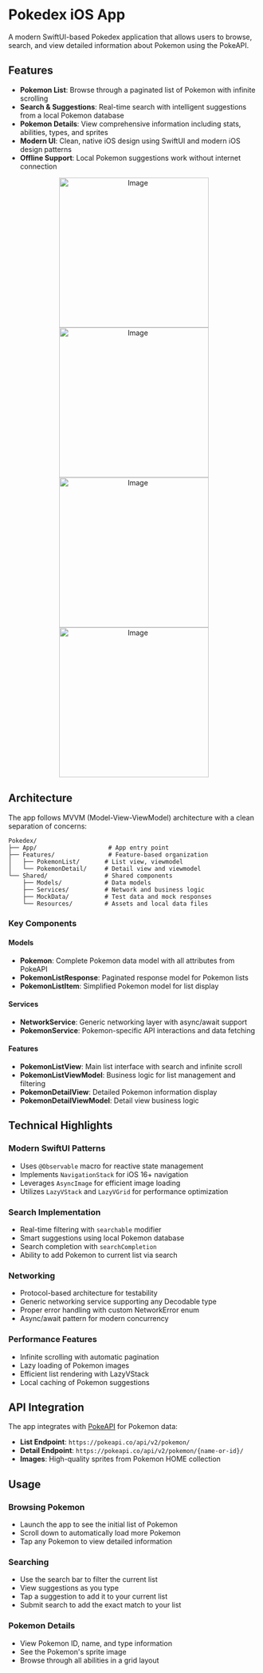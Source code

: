 # Pokedex iOS App

A modern SwiftUI-based Pokedex application that allows users to browse, search, and view detailed information about Pokemon using the PokeAPI.

## Features

- **Pokemon List**: Browse through a paginated list of Pokemon with infinite scrolling
- **Search & Suggestions**: Real-time search with intelligent suggestions from a local Pokemon database
- **Pokemon Details**: View comprehensive information including stats, abilities, types, and sprites
- **Modern UI**: Clean, native iOS design using SwiftUI and modern iOS design patterns
- **Offline Support**: Local Pokemon suggestions work without internet connection

<p align="center">    
<img width="300" alt="Image" src="https://github.com/user-attachments/assets/a81a8805-6a02-4ba6-bc29-7b4efb225b0b" />
<img width="300" alt="Image" src="https://github.com/user-attachments/assets/1252fced-50ba-4d63-b396-e6cad3113f86" />
<img width="300" alt="Image" src="https://github.com/user-attachments/assets/92c02b89-29ff-4e56-a239-594b4ded82f4" />
<img width="300" alt="Image" src="https://github.com/user-attachments/assets/07b89c06-6c19-43ca-b766-8b6bbb32705f" />
</p>

## Architecture

The app follows MVVM (Model-View-ViewModel) architecture with a clean separation of concerns:

```
Pokedex/
├── App/                    # App entry point
├── Features/               # Feature-based organization
│   ├── PokemonList/       # List view, viewmodel
│   └── PokemonDetail/     # Detail view and viewmodel
└── Shared/                # Shared components
    ├── Models/            # Data models
    ├── Services/          # Network and business logic
    ├── MockData/          # Test data and mock responses
    └── Resources/         # Assets and local data files
```

### Key Components

#### Models
- **Pokemon**: Complete Pokemon data model with all attributes from PokeAPI
- **PokemonListResponse**: Paginated response model for Pokemon lists
- **PokemonListItem**: Simplified Pokemon model for list display

#### Services
- **NetworkService**: Generic networking layer with async/await support
- **PokemonService**: Pokemon-specific API interactions and data fetching

#### Features
- **PokemonListView**: Main list interface with search and infinite scroll
- **PokemonListViewModel**: Business logic for list management and filtering
- **PokemonDetailView**: Detailed Pokemon information display
- **PokemonDetailViewModel**: Detail view business logic

## Technical Highlights

### Modern SwiftUI Patterns
- Uses `@Observable` macro for reactive state management
- Implements `NavigationStack` for iOS 16+ navigation
- Leverages `AsyncImage` for efficient image loading
- Utilizes `LazyVStack` and `LazyVGrid` for performance optimization

### Search Implementation
- Real-time filtering with `searchable` modifier
- Smart suggestions using local Pokemon database
- Search completion with `searchCompletion`
- Ability to add Pokemon to current list via search

### Networking
- Protocol-based architecture for testability
- Generic networking service supporting any Decodable type
- Proper error handling with custom NetworkError enum
- Async/await pattern for modern concurrency

### Performance Features
- Infinite scrolling with automatic pagination
- Lazy loading of Pokemon images
- Efficient list rendering with LazyVStack
- Local caching of Pokemon suggestions

## API Integration

The app integrates with [PokeAPI](https://pokeapi.co/) for Pokemon data:

- **List Endpoint**: `https://pokeapi.co/api/v2/pokemon/`
- **Detail Endpoint**: `https://pokeapi.co/api/v2/pokemon/{name-or-id}/`
- **Images**: High-quality sprites from Pokemon HOME collection

## Usage

### Browsing Pokemon
- Launch the app to see the initial list of Pokemon
- Scroll down to automatically load more Pokemon
- Tap any Pokemon to view detailed information

### Searching
- Use the search bar to filter the current list
- View suggestions as you type
- Tap a suggestion to add it to your current list
- Submit search to add the exact match to your list

### Pokemon Details
- View Pokemon ID, name, and type information
- See the Pokemon's sprite image
- Browse through all abilities in a grid layout

